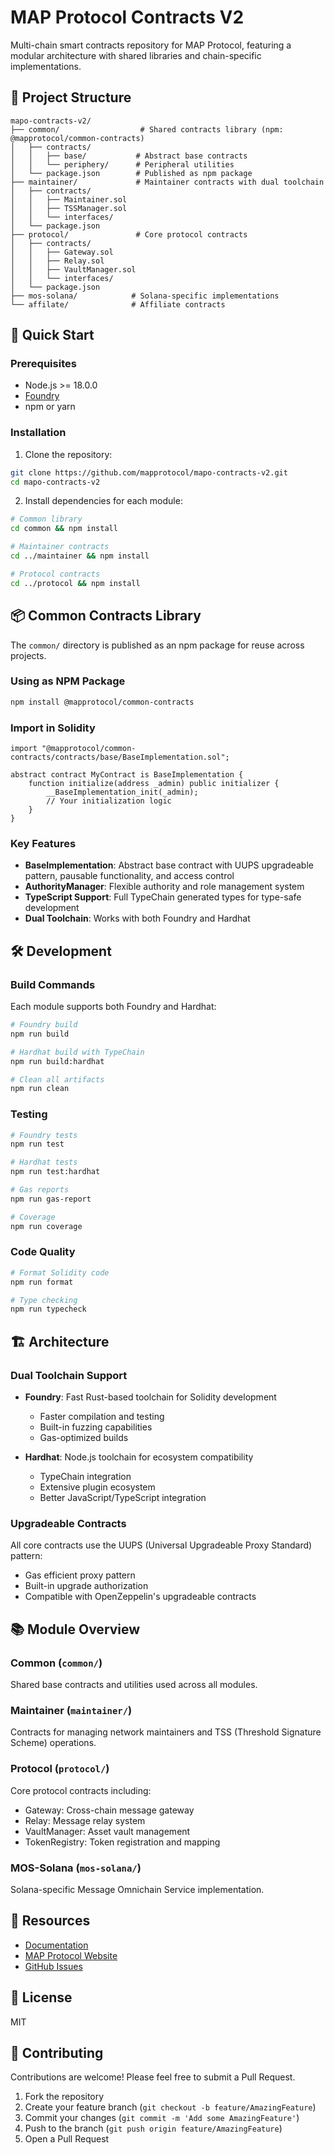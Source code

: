 # MAP Protocol Contracts V2

Multi-chain smart contracts repository for MAP Protocol, featuring a modular architecture with shared libraries and chain-specific implementations.

## 📁 Project Structure

```
mapo-contracts-v2/
├── common/                  # Shared contracts library (npm: @mapprotocol/common-contracts)
│   ├── contracts/
│   │   ├── base/           # Abstract base contracts
│   │   └── periphery/      # Peripheral utilities
│   └── package.json        # Published as npm package
├── maintainer/             # Maintainer contracts with dual toolchain
│   ├── contracts/
│   │   ├── Maintainer.sol
│   │   ├── TSSManager.sol
│   │   └── interfaces/
│   └── package.json
├── protocol/               # Core protocol contracts
│   ├── contracts/
│   │   ├── Gateway.sol
│   │   ├── Relay.sol
│   │   ├── VaultManager.sol
│   │   └── interfaces/
│   └── package.json
├── mos-solana/            # Solana-specific implementations
└── affilate/              # Affiliate contracts

```

## 🚀 Quick Start

### Prerequisites

- Node.js >= 18.0.0
- [Foundry](https://book.getfoundry.sh/getting-started/installation)
- npm or yarn

### Installation

1. Clone the repository:
```bash
git clone https://github.com/mapprotocol/mapo-contracts-v2.git
cd mapo-contracts-v2
```

2. Install dependencies for each module:
```bash
# Common library
cd common && npm install

# Maintainer contracts
cd ../maintainer && npm install

# Protocol contracts
cd ../protocol && npm install
```

## 📦 Common Contracts Library

The `common/` directory is published as an npm package for reuse across projects.

### Using as NPM Package

```bash
npm install @mapprotocol/common-contracts
```

### Import in Solidity

```solidity
import "@mapprotocol/common-contracts/contracts/base/BaseImplementation.sol";

abstract contract MyContract is BaseImplementation {
    function initialize(address _admin) public initializer {
        __BaseImplementation_init(_admin);
        // Your initialization logic
    }
}
```

### Key Features

- **BaseImplementation**: Abstract base contract with UUPS upgradeable pattern, pausable functionality, and access control
- **AuthorityManager**: Flexible authority and role management system
- **TypeScript Support**: Full TypeChain generated types for type-safe development
- **Dual Toolchain**: Works with both Foundry and Hardhat

## 🛠️ Development

### Build Commands

Each module supports both Foundry and Hardhat:

```bash
# Foundry build
npm run build

# Hardhat build with TypeChain
npm run build:hardhat

# Clean all artifacts
npm run clean
```

### Testing

```bash
# Foundry tests
npm run test

# Hardhat tests
npm run test:hardhat

# Gas reports
npm run gas-report

# Coverage
npm run coverage
```

### Code Quality

```bash
# Format Solidity code
npm run format

# Type checking
npm run typecheck
```

## 🏗️ Architecture

### Dual Toolchain Support

- **Foundry**: Fast Rust-based toolchain for Solidity development
  - Faster compilation and testing
  - Built-in fuzzing capabilities
  - Gas-optimized builds
  
- **Hardhat**: Node.js toolchain for ecosystem compatibility
  - TypeChain integration
  - Extensive plugin ecosystem
  - Better JavaScript/TypeScript integration

### Upgradeable Contracts

All core contracts use the UUPS (Universal Upgradeable Proxy Standard) pattern:
- Gas efficient proxy pattern
- Built-in upgrade authorization
- Compatible with OpenZeppelin's upgradeable contracts

## 📚 Module Overview

### Common (`common/`)
Shared base contracts and utilities used across all modules.

### Maintainer (`maintainer/`)
Contracts for managing network maintainers and TSS (Threshold Signature Scheme) operations.

### Protocol (`protocol/`)
Core protocol contracts including:
- Gateway: Cross-chain message gateway
- Relay: Message relay system
- VaultManager: Asset vault management
- TokenRegistry: Token registration and mapping

### MOS-Solana (`mos-solana/`)
Solana-specific Message Omnichain Service implementation.

## 🔗 Resources

- [Documentation](https://docs.mapprotocol.io)
- [MAP Protocol Website](https://mapprotocol.io)
- [GitHub Issues](https://github.com/mapprotocol/mapo-contracts-v2/issues)

## 📄 License

MIT

## 🤝 Contributing

Contributions are welcome! Please feel free to submit a Pull Request.

1. Fork the repository
2. Create your feature branch (`git checkout -b feature/AmazingFeature`)
3. Commit your changes (`git commit -m 'Add some AmazingFeature'`)
4. Push to the branch (`git push origin feature/AmazingFeature`)
5. Open a Pull Request